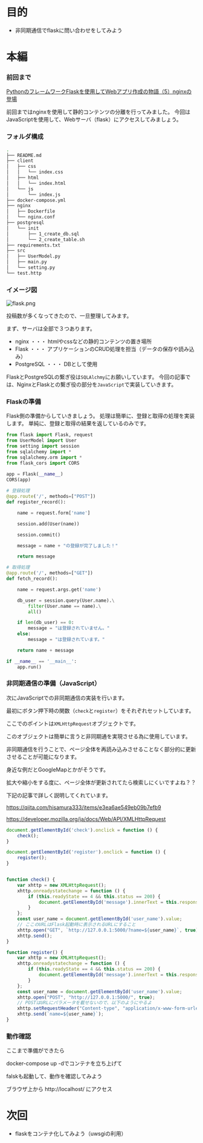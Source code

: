 # 目的

- 非同期通信でflaskに問い合わせをしてみよう

# 本編

### 前回まで
[PythonのフレームワークFlaskを使用してWebアプリ作成の物語（5）nginxの登場](https://qiita.com/penpenta/items/d5934ab1cff6d4ca54b2)

前回まではnginxを使用して静的コンテンツの分離を行ってみました。
今回はJavaScriptを使用して、Webサーバ（flask）にアクセスしてみましょう。

### フォルダ構成

```bash
.
├── README.md
├── client
│   ├── css
│   │   └── index.css
│   ├── html
│   │   └── index.html
│   └── js
│       └── index.js
├── docker-compose.yml
├── nginx
│   ├── Dockerfile
│   └── nginx.conf
├── postgresql
│   └── init
│       ├── 1_create_db.sql
│       └── 2_create_table.sh
├── requirements.txt
├── src
│   ├── UserModel.py
│   ├── main.py
│   └── setting.py
└── test.http
```

### イメージ図

![flask.png](https://qiita-image-store.s3.ap-northeast-1.amazonaws.com/0/190554/246efd72-91b2-9b00-03fa-ff501e3f38ce.png)

投稿数が多くなってきたので、一旦整理してみます。

まず、サーバは全部で３つあります。

* nginx ・・・ htmlやcssなどの静的コンテンツの置き場所 
* Flask ・・・ アプリケーションのCRUD処理を担当（データの保存や読み込み）
* PostgreSQL  ・・・  DBとして使用

FlaskとPostgreSQLの繋ぎ役は`SQLAlchmy`にお願いしています。
今回の記事では、NginxとFlaskとの繋ぎ役の部分を`JavaScript`で実装していきます。

### Flaskの準備

Flask側の準備からしていきましょう。
処理は簡単に、登録と取得の処理を実装します。
単純に、登録と取得の結果を返しているのみです。

```Python
from flask import Flask, request
from UserModel import User
from setting import session
from sqlalchemy import *
from sqlalchemy.orm import *
from flask_cors import CORS

app = Flask(__name__)
CORS(app)
 
# 登録処理
@app.route('/', methods=["POST"])
def register_record():

    name = request.form['name']

    session.add(User(name))

    session.commit()

    message = name + "の登録が完了しました！"

    return message

# 取得処理
@app.route('/', methods=["GET"])
def fetch_record():

    name = request.args.get('name')

    db_user = session.query(User.name).\
        filter(User.name == name).\
        all()

    if len(db_user) == 0:
        message = "は登録されていません。"
    else:
        message = "は登録されています。"

    return name + message

if __name__ == '__main__':
    app.run()

```

### 非同期通信の準備（JavaScript）

次にJavaScriptでの非同期通信の実装を行います。

最初にボタン押下時の関数（`check`と`register`）をそれぞれセットしています。

ここでのポイントは`XMLHttpRequest`オブジェクトです。

このオブジェクトは簡単に言うと非同期通を実現させる為に使用しています。

非同期通信を行うことで、ページ全体を再読み込みさせることなく部分的に更新させることが可能になります。

身近な例だとGoogleMapとかがそうです。

拡大や縮小をする度に、ページ全体が更新されてたら検索しにくいですよね？？

下記の記事で詳しく説明してくれています。

https://qiita.com/hisamura333/items/e3ea6ae549eb09b7efb9

https://developer.mozilla.org/ja/docs/Web/API/XMLHttpRequest


```JavaScript
document.getElementById('check').onclick = function () {
    check();
}

document.getElementById('register').onclick = function () {
    register();
}


function check() {
    var xhttp = new XMLHttpRequest();
    xhttp.onreadystatechange = function () {
        if (this.readyState == 4 && this.status == 200) {
            document.getElementById('message').innerText = this.responseText;
        }
    };
    const user_name = document.getElementById('user_name').value;
    // ここのURLはFlask起動時に表示されるURLにすること
    xhttp.open("GET", `http://127.0.0.1:5000/?name=${user_name}`, true);
    xhttp.send();
}

function register() {
    var xhttp = new XMLHttpRequest();
    xhttp.onreadystatechange = function () {
        if (this.readyState == 4 && this.status == 200) {
            document.getElementById('message').innerText = this.responseText;
        }
    };
    const user_name = document.getElementById('user_name').value;
    xhttp.open("POST", "http://127.0.0.1:5000/", true);
    // POSTはURLにパラメータを載せないので、以下のようにやるよ
    xhttp.setRequestHeader("Content-type", "application/x-www-form-urlencoded");
    xhttp.send(`name=${user_name}`);
}
```

### 動作確認
ここまで準備ができたら

docker-compose up -dでコンテナを立ち上げて

falskも起動して、動作を確認してみよう

ブラウザ上から
http://localhost/
にアクセス

# 次回

- flaskをコンテナ化してみよう（uwsgiの利用）
